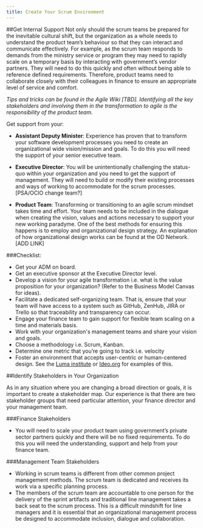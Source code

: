 ```yaml
---
title: Create Your Scrum Environment
---
```


##Get Internal Support
Not only should the scrum teams be prepared for the inevitable cultural shift, but the organization as a whole needs to understand the product team’s behaviour so that they can interact and communicate effectively. For example, as the scrum team responds to demands from the ministry service or program they may need to rapidly scale on a temporary basis by interacting with government’s vendor partners. They will need to do this quickly and often without being able to reference defined requirements. Therefore, product teams need to collaborate closely with their colleagues in finance to ensure an appropriate level of service and comfort. 

*Tips and tricks can be found in the Agile Wiki [TBD]. Identifying all the key stakeholders and involving them in the transformation to agile is the responsibility of the product team.*

Get support from your:

* **Assistant Deputy Minister**: Experience has proven that to transform your software development processes you need to create an organizational wide vision/mission and goals. To do this you will need the support of your senior executive team.

* **Executive Director**: You will be unintentionally challenging the status-quo within your organization and you need to get the support of management. They will need to build or modify their existing processes and ways of working to accommodate for the scrum processes. [PSA/OCIO change team?]

* **Product Team**: Transforming or transitioning to an agile scrum mindset takes time and effort. Your team needs to be included in the dialogue when creating the vision, values and actions necessary to support your new working paradyme. One of the best methods for ensuring this happens is to employ and organizational design strategy. An explanation of how organizational design works can be found at the OD Network.[ADD LINK]

###Checklist:
* Get your ADM on board.
* Get an executive sponsor at the Executive Director level.
* Develop a vision for your agile transformation i.e. what is the value proposition for your organization? (Refer to the Business Model Canvas for ideas).
* Facilitate a dedicated self-organizing team. That is, ensure that your team will have access to a system such as GitHub, ZenHub, JIRA or Trello so that traceability and transparency can occur.
* Engage your finance team to gain support for flexible team scaling on a time and materials basis.
* Work with your organization's management teams and share your vision and goals.
* Choose a methodology i.e. Scrum, Kanban.
* Determine one metric that you’re going to track i.e. velocity
* Foster an environment that accepts user-centric or human-centered design. See the [Luma institute](https://www.luma-institute.com/) or [Ideo.org](https://www.ideo.org/) for examples of this.

##Identify Stakeholders in Your Organization

As in any situation where you are changing a broad direction or goals, it is important to create a stakeholder map. Our experience is that there are two stakeholder groups that need particular attention, your finance director and your management team. 

###Finance Stakeholders
* You will need to scale your product team using government’s private sector partners quickly and there will be no fixed requirements. To do this you will need the understanding, support and help from your finance team.

###Management Team Stakeholders
* Working in scrum teams is different from other common project management methods. The scrum team is dedicated and receives its work via a specific planning process. 
* The members of the scrum team are accountable to one person for the delivery of the sprint artifacts and traditional line management takes a back seat to the scrum process. This is a difficult mindshift for line managers and it is essential that an organizational management process be designed to accommodate inclusion, dialogue and collaboration. 